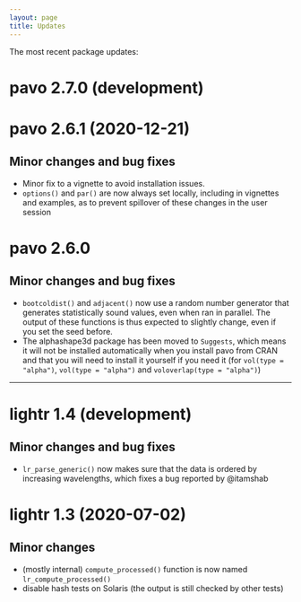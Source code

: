```yaml
---
layout: page
title: Updates
---
```


The most recent package updates:

# pavo 2.7.0 (development)

# pavo 2.6.1 (2020-12-21)

## Minor changes and bug fixes

* Minor fix to a vignette to avoid installation issues. 
* `options()` and `par()` are now always set locally, including in vignettes and
examples, as to prevent spillover of these changes in the user session

# pavo 2.6.0

## Minor changes and bug fixes

* `bootcoldist()` and `adjacent()` now use a random number generator that 
generates statistically sound values, even when ran in parallel. The output of
these functions is thus expected to slightly change, even if you set the seed
before.
* The alphashape3d package has been moved to `Suggests`, which means it will
not be installed automatically when you install pavo from CRAN and that you
will need to install it yourself if you need it (for `vol(type = "alpha")`,
`vol(type = "alpha")` and `voloverlap(type = "alpha")`)

---

# lightr 1.4 (development)

## Minor changes and bug fixes

* `lr_parse_generic()` now makes sure that the data is ordered by increasing 
wavelengths, which fixes a bug reported by @itamshab

# lightr 1.3 (2020-07-02)

## Minor changes

* (mostly internal) `compute_processed()` function is now named
`lr_compute_processed()`
* disable hash tests on Solaris (the output is still checked by other tests)
